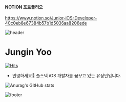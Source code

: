 #### NOTION 포트폴리오

https://www.notion.so/Junior-iOS-Developer-40c0eb8e67384b57b1d5036aa8206ede
<!---
yoo86/yoo86 is a ✨ special ✨ repository because its `README.md` (this file) appears on your GitHub profile.
You can click the Preview link to take a look at your changes.
--->

![header](https://capsule-render.vercel.app/api?type=waving&&color=gradient&height=100&section=header&fontSize=90)

# Jungin Yoo 
[![Hits](https://hits.seeyoufarm.com/api/count/incr/badge.svg?url=https%3A%2F%2Fgithub.com%2Fyoo86%2Fhit-counter&count_bg=%2300C989&title_bg=%23555555&icon=swift.svg&icon_color=%23FF2100&title=Hits&edge_flat=true)](https://hits.seeyoufarm.com)
- 안녕하세요👋 풀스택 iOS 개발자를 꿈꾸고 있는 유정인입니다. <br/>

![Anurag's GitHub stats](https://github-readme-stats.vercel.app/api?username=yoo86&show_icons=true&theme=cobalt&hide=stars)

![footer](https://capsule-render.vercel.app/api?type=waving&&color=gradient&height=100&section=footer&fontSize=90)
<!---
terry-koo/terry-koo is a ✨ special ✨ repository because its `README.md` (this file) appears on your GitHub profile.
You can click the Preview link to take a look at your changes.
--->
